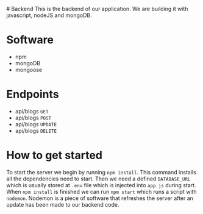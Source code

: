 # Backend 
This is the backend of our application. We are building it with javascript, nodeJS and mongoDB. 

# Software 
- npm 
- mongoDB 
- mongoose 


# Endpoints
- api/blogs `GET`
- api/blogs `POST`
- api/blogs `UPDATE`
- api/blogs `DELETE`

# How to get started 
To start the server we begin by running `npm install`. This command installs all the dependencies need to start. Then we need a defined `DATABASE_URL` which is usually stored at `.env` file which is injected into `app.js` during start. 
When `npm install` is finished we can run `npm start` which runs a script with `nodemon`. Nodemon is a piece of software that refreshes the server after an update has been made to our backend code. 